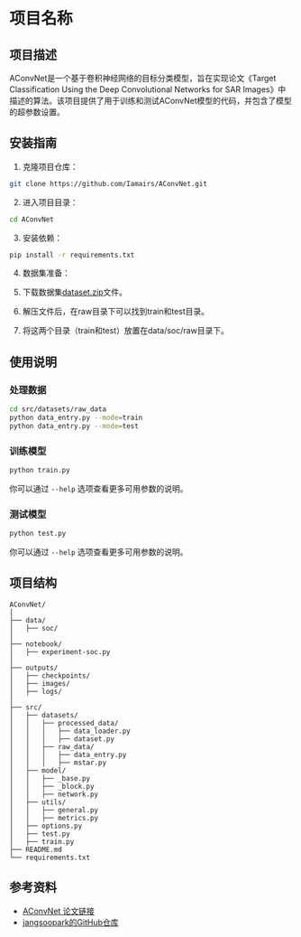 # 项目名称

## 项目描述

AConvNet是一个基于卷积神经网络的目标分类模型，旨在实现论文《Target Classification Using the Deep Convolutional Networks for SAR Images》中描述的算法。该项目提供了用于训练和测试AConvNet模型的代码，并包含了模型的超参数设置。

## 安装指南

1. 克隆项目仓库：

```bash
git clone https://github.com/Iamairs/AConvNet.git
```

2. 进入项目目录：

```bash
cd AConvNet
```

3. 安装依赖：

```bash
pip install -r requirements.txt
```

4. 数据集准备：

1. 下载数据集[dataset.zip](https://github.com/jangsoopark/AConvNet-pytorch/releases/download/v2.2.0/dataset.zip)文件。
2. 解压文件后，在raw目录下可以找到train和test目录。
3. 将这两个目录（train和test）放置在data/soc/raw目录下。

## 使用说明

### 处理数据

```bash
cd src/datasets/raw_data
python data_entry.py --mode=train
python data_entry.py --mode=test
```

### 训练模型

```bash
python train.py
```

你可以通过 `--help` 选项查看更多可用参数的说明。

### 测试模型

```bash
python test.py
```

你可以通过 `--help` 选项查看更多可用参数的说明。

## 项目结构

```
AConvNet/
│
├── data/
│   ├── soc/
│
├── notebook/
│   ├── experiment-soc.py
│
├── outputs/
│   ├── checkpoints/
│   ├── images/
│   ├── logs/
│
├── src/
│   ├── datasets/
│   │   ├── processed_data/
│   │   │   ├── data_loader.py
│   │   │   ├── dataset.py
│   │   ├── raw_data/
│   │   │   ├── data_entry.py
│   │   │   ├── mstar.py
│   ├── model/
│   │   ├── _base.py
│   │   ├── _block.py
│   │   ├── network.py
│   ├── utils/
│   │   ├── general.py
│   │   ├── metrics.py
│   ├── options.py
│   ├── test.py
│   ├── train.py
├── README.md
└── requirements.txt
```


## 参考资料

- [AConvNet 论文链接](https://ieeexplore.ieee.org/document/7460942/)
- [jangsoopark的GitHub仓库](https://github.com/jangsoopark/AConvNet-pytorch)

